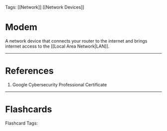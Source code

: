 Tags: [[Network]] [[Network Devices]]
# Modem

A network device that connects your router to the internet and brings internet access to the [[Local Area Network|LAN]].

---
# References

1. Google Cybersecurity Professional Certificate

---
# Flashcards

Flashcard Tags: 